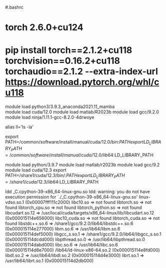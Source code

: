 #.bashrc

# torch 2.6.0+cu124

# pip install torch==2.1.2+cu118 torchvision==0.16.2+cu118 torchaudio==2.1.2 --extra-index-url https://download.pytorch.org/whl/cu118



module load python3/3.9.3_anaconda2021.11_mamba  
module load cuda/12.0
module load matlab/R2023b
module load gcc/9.2.0
module load ninja/1.11.1-gcc-8.2.0-4drwoye

alias ll='ls -la'

export PATH=/common/software/install/manual/cuda/12.0/bin:$PATH
export LD_LIBRARY_PATH=/common/software/install/manual/cuda/12.0/lib64:$LD_LIBRARY_PATH


module load python/3.9.7
module load matlab/r2023b
module load gcc/9.2
module load cuda/12.3
export PATH=/share1/cuda/12.3/bin/:$PATH
export LD_LIBRARY_PATH=/share1/cuda/12.3/lib64:$LD_LIBRARY_PATH



ldd _C.cpython-39-x86_64-linux-gnu.so 
ldd: warning: you do not have execution permission for `./_C.cpython-39-x86_64-linux-gnu.so'
	linux-vdso.so.1 (0x00007fff111c2000)
	libc10.so => not found
	libtorch.so => not found
	libtorch_cpu.so => not found
	libtorch_python.so => not found
	libcudart.so.12 => /usr/local/cuda/targets/x86_64-linux/lib/libcudart.so.12 (0x000015114e656000)
	libc10_cuda.so => not found
	libtorch_cuda.so => not found
	libstdc++.so.6 => /share1/gcc/9.2.0/lib64/libstdc++.so.6 (0x000015114e277000)
	libm.so.6 => /usr/lib64/libm.so.6 (0x000015114def5000)
	libgcc_s.so.1 => /share1/gcc/9.2.0/lib64/libgcc_s.so.1 (0x000015114dcdd000)
	libpthread.so.0 => /usr/lib64/libpthread.so.0 (0x000015114dabd000)
	libc.so.6 => /usr/lib64/libc.so.6 (0x000015114d6e7000)
	/lib64/ld-linux-x86-64.so.2 (0x000015114e8fd000)
	libdl.so.2 => /usr/lib64/libdl.so.2 (0x000015114d4e3000)
	librt.so.1 => /usr/lib64/librt.so.1 (0x000015114d2db000)

